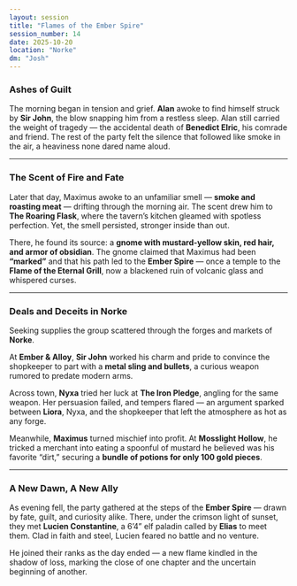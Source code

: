 ```yaml
---
layout: session
title: "Flames of the Ember Spire"
session_number: 14
date: 2025-10-20
location: "Norke"
dm: "Josh"
---
```


### **Ashes of Guilt**

The morning began in tension and grief. **Alan** awoke to find himself struck by **Sir John**, the blow snapping him from a restless sleep. Alan still carried the weight of tragedy — the accidental death of **Benedict Elric**, his comrade and friend. The rest of the party felt the silence that followed like smoke in the air, a heaviness none dared name aloud.

---
### **The Scent of Fire and Fate**

Later that day, Maximus awoke to an unfamiliar smell — **smoke and roasting meat** — drifting through the morning air. The scent drew him to **The Roaring Flask**, where the tavern’s kitchen gleamed with spotless perfection. Yet, the smell persisted, stronger inside than out.

There, he found its source: a **gnome with mustard-yellow skin, red hair, and armor of obsidian**. The gnome claimed that Maximus had been **“marked”** and that his path led to the **Ember Spire** — once a temple to the **Flame of the Eternal Grill**, now a blackened ruin of volcanic glass and whispered curses.

---

### **Deals and Deceits in Norke**

Seeking supplies the group scattered through the forges and markets of **Norke**.

At **Ember & Alloy**, **Sir John** worked his charm and pride to convince the shopkeeper to part with a **metal sling and bullets**, a curious weapon rumored to predate modern arms.

Across town, **Nyxa** tried her luck at **The Iron Pledge**, angling for the same weapon. Her persuasion failed, and tempers flared — an argument sparked between **Liora**, Nyxa, and the shopkeeper that left the atmosphere as hot as any forge.

Meanwhile, **Maximus** turned mischief into profit. At **Mosslight Hollow**, he tricked a merchant into eating a spoonful of mustard he believed was his favorite “dirt,” securing a **bundle of potions for only 100 gold pieces**.

---

### **A New Dawn, A New Ally**

As evening fell, the party gathered at the steps of the **Ember Spire** — drawn by fate, guilt, and curiosity alike. There, under the crimson light of sunset, they met **Lucien Constantine**, a 6’4” elf paladin called by **Elias** to meet them. Clad in faith and steel, Lucien feared no battle and no venture.

He joined their ranks as the day ended — a new flame kindled in the shadow of loss, marking the close of one chapter and the uncertain beginning of another.
